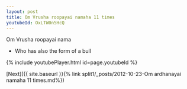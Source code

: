 ```yaml
---
layout: post
title: Om Vrusha roopayai namaha 11 times
youtubeId: OxLTW0n5HcQ
---
```

 
 
Om Vrusha roopayai nama 
 
 -  Who has also the form of a bull 
 
  
 
  
 
 
 
 
 
 


{% include youtubePlayer.html id=page.youtubeId %}
 
[Next]({{ site.baseurl }}{% link  split1/_posts/2012-10-23-Om ardhanayai namaha 11 times.md%})
 
